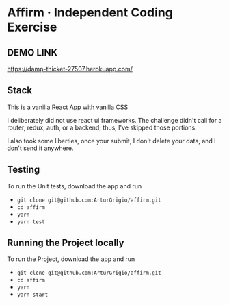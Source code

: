 # Affirm · Independent Coding Exercise

## DEMO LINK
https://damp-thicket-27507.herokuapp.com/

## Stack
This is a vanilla React App with vanilla CSS

I deliberately did not use react ui frameworks. The challenge didn't call for a router, redux, auth, or a backend; thus, I've skipped those portions.

I also took some liberties, once your submit, I don't delete your data, and I don't send it anywhere.

## Testing
To run the Unit tests, download the app and run
- `git clone git@github.com:ArturGrigio/affirm.git`
- `cd affirm`
- `yarn`
- `yarn test`

## Running the Project locally
To run the Project, download the app and run
- `git clone git@github.com:ArturGrigio/affirm.git`
- `cd affirm`
- `yarn`
- `yarn start`

